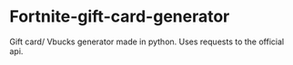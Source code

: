 # Fortnite-gift-card-generator
Gift card/ Vbucks generator made in python. Uses requests to the official api.

